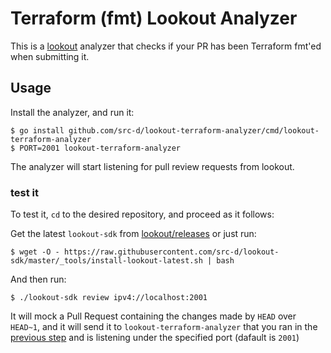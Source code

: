 Terraform (fmt) Lookout Analyzer
================================

This is a [lookout](https://github.com/src-d/lookout) analyzer that checks if your PR has been Terraform fmt'ed when submitting it.

## Usage

Install the analyzer, and run it:

```shell
$ go install github.com/src-d/lookout-terraform-analyzer/cmd/lookout-terraform-analyzer
$ PORT=2001 lookout-terraform-analyzer
```

The analyzer will start listening for pull review requests from lookout.


### test it

To test it, `cd` to the desired repository, and proceed as it follows:

Get the latest `lookout-sdk` from [lookout/releases](https://github.com/src-d/lookout/releases) or just run:

```shell
$ wget -O - https://raw.githubusercontent.com/src-d/lookout-sdk/master/_tools/install-lookout-latest.sh | bash
```

And then run:

```shell
$ ./lookout-sdk review ipv4://localhost:2001
```

It will mock a Pull Request containing the changes made by `HEAD` over `HEAD~1`, and it will send it to `lookout-terraform-analyzer` that you ran in the [previous step](#usage) and is listening under the specified port (dafault is `2001`)
